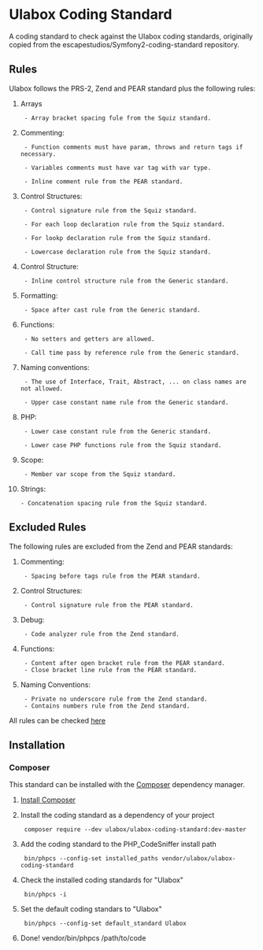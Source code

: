 # Ulabox Coding Standard

A coding standard to check against the Ulabox coding standards, originally copied from the escapestudios/Symfony2-coding-standard repository.

## Rules

Ulabox follows the PRS-2, Zend and PEAR standard plus the following rules:

1. Arrays

        - Array bracket spacing fule from the Squiz standard.

2. Commenting:

        - Function comments must have param, throws and return tags if necessary.

        - Variables comments must have var tag with var type.

        - Inline comment rule from the PEAR standard.

3. Control Structures:

        - Control signature rule from the Squiz standard.
        
        - For each loop declaration rule from the Squiz standard.
        
        - For lookp declaration rule from the Squiz standard.
        
        - Lowercase declaration rule from the Squiz standard.
        
4. Control Structure:

        - Inline control structure rule from the Generic standard.

5. Formatting:

        - Space after cast rule from the Generic standard.

6. Functions:

        - No setters and getters are allowed.
        
        - Call time pass by reference rule from the Generic standard.

7. Naming conventions:

        - The use of Interface, Trait, Abstract, ... on class names are not allowed.
        
        - Upper case constant name rule from the Generic standard.

8. PHP:

        - Lower case constant rule from the Generic standard.

        - Lower case PHP functions rule from the Squiz standard.

9. Scope:

        - Member var scope from the Squiz standard.

10. Strings:

        - Concatenation spacing rule from the Squiz standard.

## Excluded Rules

The following rules are excluded from the Zend and PEAR standards:

1. Commenting:

        - Spacing before tags rule from the PEAR standard.

2. Control Structures:

        - Control signature rule from the PEAR standard.

3. Debug:

        - Code analyzer rule from the Zend standard.

4. Functions:

        - Content after open bracket rule from the PEAR standard.
        - Close bracket line rule from the PEAR standard.

5. Naming Conventions:

        - Private no underscore rule from the Zend standard.
        - Contains numbers rule from the Zend standard.


All rules can be checked [here](https://github.com/squizlabs/PHP_CodeSniffer/tree/master/CodeSniffer/Standards)

## Installation

### Composer

This standard can be installed with the [Composer](https://getcomposer.org/) dependency manager.

1. [Install Composer](https://getcomposer.org/doc/00-intro.md)

2. Install the coding standard as a dependency of your project

        composer require --dev ulabox/ulabox-coding-standard:dev-master

3. Add the coding standard to the PHP_CodeSniffer install path

        bin/phpcs --config-set installed_paths vendor/ulabox/ulabox-coding-standard

5. Check the installed coding standards for "Ulabox"

        bin/phpcs -i

5. Set the default coding standars to "Ulabox"

        bin/phpcs --config-set default_standard Ulabox

6. Done!
        vendor/bin/phpcs /path/to/code

